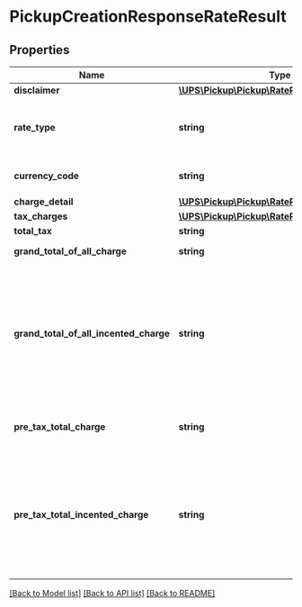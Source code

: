 # PickupCreationResponseRateResult

## Properties
Name | Type | Description | Notes
------------ | ------------- | ------------- | -------------
**disclaimer** | [**\UPS\Pickup\Pickup\RateResultDisclaimer**](RateResultDisclaimer.md) |  | [optional] 
**rate_type** | **string** | Indicates this pickup is rated as same-day or future-day pickup. SD &#x3D; Same-day Pickup FD &#x3D; Future-day Pickup | [optional] 
**currency_code** | **string** | IATA currency codes for the pickup charge. Such as USD | [optional] 
**charge_detail** | [**\UPS\Pickup\Pickup\RateResultChargeDetail[]**](RateResultChargeDetail.md) |  | [optional] 
**tax_charges** | [**\UPS\Pickup\Pickup\RateResultTaxCharges[]**](RateResultTaxCharges.md) |  | [optional] 
**total_tax** | **string** | The sum of all taxes. | [optional] 
**grand_total_of_all_charge** | **string** | The grand total of each charge and applied tax. | 
**grand_total_of_all_incented_charge** | **string** | The grand total of each incented charge and applied tax. Only present if 1. UserLevelDiscountIndicator &#x3D; Y and User Level Promotion is applied to the pickup or 2 .if any incentive rate is applied to the pickup and SubVersion on the request is greater than or equal to 1707. | [optional] 
**pre_tax_total_charge** | **string** | Total of charges before taxes. Only present when tax details requested in input. | [optional] 
**pre_tax_total_incented_charge** | **string** | Total of incented charges before taxes. Only present if 1. UserLevelDiscountIndicator &#x3D; Y and User Level Promotion is applied to the pickup or 2 .if any incentive rate is applied to the pickup and SubVersion on the request is greater than or equal to 1707. | [optional] 

[[Back to Model list]](../../README.md#documentation-for-models) [[Back to API list]](../../README.md#documentation-for-api-endpoints) [[Back to README]](../../README.md)

